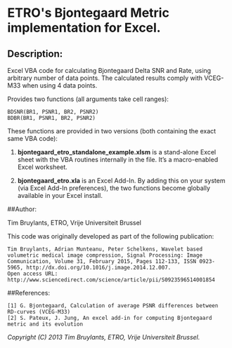 # ETRO's Bjontegaard Metric implementation for Excel.		
		
## Description:

Excel VBA code for calculating Bjontegaard Delta SNR and Rate, using arbitrary number of data points. The calculated results comply with VCEG-M33 when using 4 data points.

Provides two functions (all arguments take cell ranges):

	BDSNR(BR1, PSNR1, BR2, PSNR2)
	BDBR(BR1, PSNR1, BR2, PSNR2)

These functions are provided in two versions (both containing the exact same VBA code):

1. __bjontegaard_etro_standalone_example.xlsm__ is a stand-alone Excel sheet with the VBA routines internally in the file. It’s a macro-enabled Excel worksheet.

1. __bjontegaard_etro.xla__ is an Excel Add-In. By adding this on your system (via Excel Add-In preferences), the two functions become globally available in your Excel install.

##Author:

Tim Bruylants, ETRO, Vrije Universiteit Brussel

This code was originally developed as part of the following publication:

	Tim Bruylants, Adrian Munteanu, Peter Schelkens, Wavelet based volumetric medical image compression, Signal Processing: Image Communication, Volume 31, February 2015, Pages 112-133, ISSN 0923-5965, http://dx.doi.org/10.1016/j.image.2014.12.007.
	Open access URL: http://www.sciencedirect.com/science/article/pii/S0923596514001854
		
##References:

	[1] G. Bjontegaard, Calculation of average PSNR differences between RD-curves (VCEG-M33)
	[2] S. Pateux, J. Jung, An excel add-in for computing Bjontegaard metric and its evolution
		
_Copyright (C) 2013 Tim Bruylants, ETRO, Vrije Universiteit Brussel._
